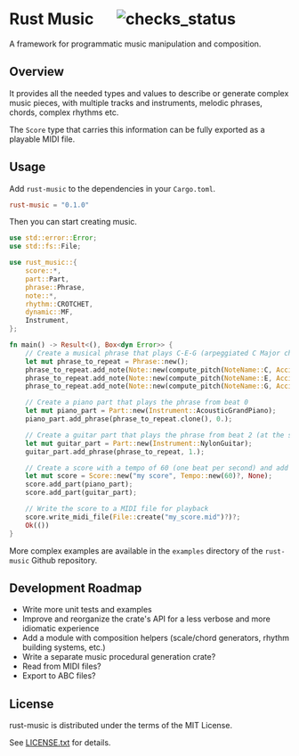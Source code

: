 # Rust Music &emsp; ![checks_status](https://github.com/paveyry/rust-music/actions/workflows/cargo.yml/badge.svg?branch=main)

A framework for programmatic music manipulation and composition.

## Overview

It provides all the needed types and values to describe or generate complex music pieces, with multiple tracks and instruments,
melodic phrases, chords, complex rhythms etc.

The `Score` type that carries this information can be fully exported as a playable MIDI file.

## Usage

Add `rust-music` to the dependencies in your `Cargo.toml`.

```toml
rust-music = "0.1.0"
```

Then you can start creating music.

```rust
use std::error::Error;
use std::fs::File;

use rust_music::{
    score::*,
    part::Part,
    phrase::Phrase,
    note::*,
    rhythm::CROTCHET,
    dynamic::MF,
    Instrument,
};

fn main() -> Result<(), Box<dyn Error>> {
    // Create a musical phrase that plays C-E-G (arpeggiated C Major chord) with crotchets, at MezzoForte volume
    let mut phrase_to_repeat = Phrase::new();
    phrase_to_repeat.add_note(Note::new(compute_pitch(NoteName::C, Accidental::Natural, 4)?, CROTCHET, MF)?);
    phrase_to_repeat.add_note(Note::new(compute_pitch(NoteName::E, Accidental::Natural, 4)?, CROTCHET, MF)?);
    phrase_to_repeat.add_note(Note::new(compute_pitch(NoteName::G, Accidental::Natural, 4)?, CROTCHET, MF)?);

    // Create a piano part that plays the phrase from beat 0
    let mut piano_part = Part::new(Instrument::AcousticGrandPiano);
    piano_part.add_phrase(phrase_to_repeat.clone(), 0.);

    // Create a guitar part that plays the phrase from beat 2 (at the same time as piano plays the E)
    let mut guitar_part = Part::new(Instrument::NylonGuitar);
    guitar_part.add_phrase(phrase_to_repeat, 1.);

    // Create a score with a tempo of 60 (one beat per second) and add both parts
    let mut score = Score::new("my score", Tempo::new(60)?, None);
    score.add_part(piano_part);
    score.add_part(guitar_part);

    // Write the score to a MIDI file for playback
    score.write_midi_file(File::create("my_score.mid")?)?;
    Ok(())
}
```

More complex examples are available in the `examples` directory of the `rust-music` Github repository.

## Development Roadmap

* Write more unit tests and examples
* Improve and reorganize the crate's API for a less verbose and more idiomatic experience
* Add a module with composition helpers (scale/chord generators, rhythm building systems, etc.)
* Write a separate music procedural generation crate?
* Read from MIDI files?
* Export to ABC files?

## License

rust-music is distributed under the terms of the MIT License.

See [LICENSE.txt](LICENSE.txt) for details.
